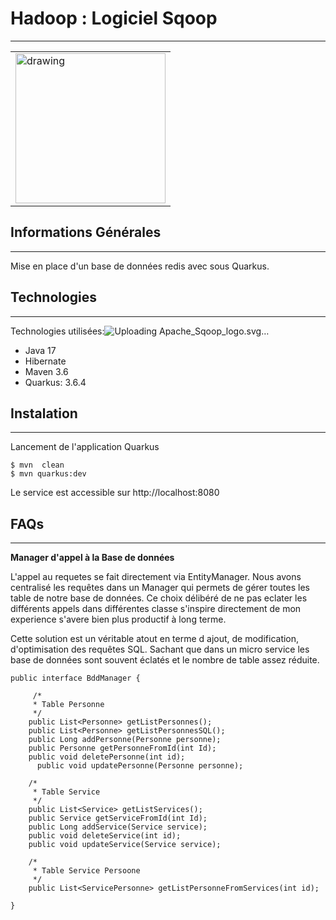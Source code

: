 ﻿## <h1>Hadoop : Logiciel Sqoop</h1>
***
<table><tr>
  <td><img src="https://github.com/user-attachments/assets/62ab5754-1b98-4a7f-9059-9f434548bea7" alt="drawing" height="240px"/></td>

</tr></table>

## Informations Générales
***
Mise en place d'un base de données redis avec sous Quarkus.

## Technologies
***
Technologies utilisées:![Uploading Apache_Sqoop_logo.svg…]()

* Java 17
* Hibernate
* Maven 3.6
* Quarkus: 3.6.4
## Instalation
***
Lancement de l'application Quarkus<br>
```
$ mvn  clean
$ mvn quarkus:dev
```
Le service est accessible sur http://localhost:8080

## FAQs
***
**Manager d'appel à la Base de données**

L'appel au requetes se fait directement via EntityManager.
Nous avons centralisé les requêtes dans un Manager qui permets de gérer toutes les table de notre base de données.
Ce choix délibéré de ne pas eclater les différents appels dans différentes classe s'inspire directement de mon experience s'avere bien plus productif à long terme.

Cette solution est un véritable atout en terme d ajout, de modification, d'optimisation des requêtes SQL. 
Sachant que dans un micro service les base de données sont souvent éclatés et le nombre de table assez réduite.

```
public interface BddManager {
    
     /*
     * Table Personne
     */
    public List<Personne> getListPersonnes();
    public List<Personne> getListPersonnesSQL();
    public Long addPersonne(Personne personne);
    public Personne getPersonneFromId(int Id);
    public void deletePersonne(int id);
	  public void updatePersonne(Personne personne);
	
    /*
     * Table Service
     */
    public List<Service> getListServices();
    public Service getServiceFromId(int Id);
    public Long addService(Service service);
    public void deleteService(int id);
    public void updateService(Service service);

    /*
     * Table Service Persoone
     */
    public List<ServicePersonne> getListPersonneFromServices(int id);

}
```



